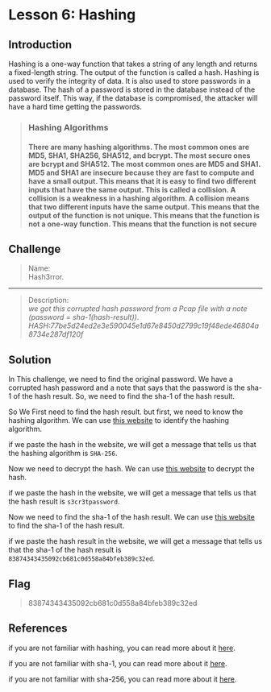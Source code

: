 # Lesson 6: Hashing

## Introduction

Hashing is a one-way function that takes a string of any length and returns a fixed-length string. The output of the function is called a hash. Hashing is used to verify the integrity of data. It is also used to store passwords in a database. The hash of a password is stored in the database instead of the password itself. This way, if the database is compromised, the attacker will have a hard time getting the passwords.

> ### Hashing Algorithms
>
> #### There are many hashing algorithms. The most common ones are MD5, SHA1, SHA256, SHA512, and bcrypt. The most secure ones are bcrypt and SHA512. The most common ones are MD5 and SHA1. MD5 and SHA1 are insecure because they are fast to compute and have a small output. This means that it is easy to find two different inputs that have the same output. This is called a collision. A collision is a weakness in a hashing algorithm. A collision means that two different inputs have the same output. This means that the output of the function is not unique. This means that the function is not a one-way function. This means that the function is not secure

## Challenge

> Name:\
> Hash3rror.
---
> Description:\
> *we got this corrupted hash password from a Pcap file with a note (password = sha-1(hash-result))*.
*HASH:77be5d24ed2e3e590045e1d67e8450d2799c19f48ede46804a8734e287df120f*

## Solution

In This challenge, we need to find the original password. We have a corrupted hash password and a note that says that the password is the sha-1 of the hash result. So, we need to find the sha-1 of the hash result.

So We First need to find the hash result. but first, we need to know the hashing algorithm. We can use [this website](https://hashes.com/en/tools/hash_identifier) to identify the hashing algorithm.

if we paste the hash in the website, we will get a message that tells us that the hashing algorithm is `SHA-256`.

Now we need to decrypt the hash. We can use [this website](https://md5decrypt.net/en/Sha256/) to decrypt the hash.

if we paste the hash in the website, we will get a message that tells us that the hash result is `s3cr3tpassword`.

Now we need to find the sha-1 of the hash result. We can use [this website](https://md5decrypt.net/en/Sha1/) to find the sha-1 of the hash result.

if we paste the hash result in the website, we will get a message that tells us that the sha-1 of the hash result is `83874343435092cb681c0d558a84bfeb389c32ed`.

## Flag

> 83874343435092cb681c0d558a84bfeb389c32ed

## References

if you are not familiar with hashing, you can read more about it [here](https://en.wikipedia.org/wiki/Hash_function).

if you are not familiar with sha-1, you can read more about it [here](https://en.wikipedia.org/wiki/SHA-1).

if you are not familiar with sha-256, you can read more about it [here](https://en.wikipedia.org/wiki/SHA-2).
